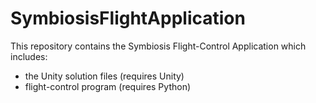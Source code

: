# SymbiosisFlightApplication
This repository contains the Symbiosis Flight-Control Application which includes:
- the Unity solution files (requires Unity)
- flight-control program (requires Python) 
